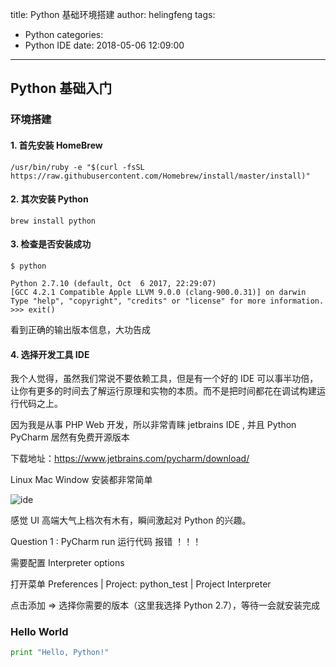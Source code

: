 title: Python 基础环境搭建
author: helingfeng
tags:
  - Python
categories:
  - Python IDE
date: 2018-05-06 12:09:00
---

## Python 基础入门

### 环境搭建

#### 1. 首先安装 HomeBrew

```shell
/usr/bin/ruby -e "$(curl -fsSL https://raw.githubusercontent.com/Homebrew/install/master/install)"
```

#### 2. 其次安装 Python

```shell
brew install python
```

#### 3. 检查是否安装成功

```shell
$ python
           
Python 2.7.10 (default, Oct  6 2017, 22:29:07) 
[GCC 4.2.1 Compatible Apple LLVM 9.0.0 (clang-900.0.31)] on darwin
Type "help", "copyright", "credits" or "license" for more information.
>>> exit()
```
看到正确的输出版本信息，大功告成

#### 4. 选择开发工具 IDE

我个人觉得，虽然我们常说不要依赖工具，但是有一个好的 IDE 可以事半功倍，让你有更多的时间去了解运行原理和实物的本质。而不是把时间都花在调试构建运行代码之上。

因为我是从事 PHP Web 开发，所以非常青睐 jetbrains IDE , 并且 Python PyCharm 居然有免费开源版本

下载地址：https://www.jetbrains.com/pycharm/download/

Linux Mac Window 安装都非常简单

![ide](/images/screen_1.png)

感觉 UI 高端大气上档次有木有，瞬间激起对 Python 的兴趣。

Question 1 : PyCharm run 运行代码 报错 ！！！

需要配置 Interpreter options
 
打开菜单 Preferences | Project: python_test | Project Interpreter

点击添加 => 选择你需要的版本（这里我选择 Python 2.7），等待一会就安装完成

### Hello World

```python
print "Hello, Python!"
```